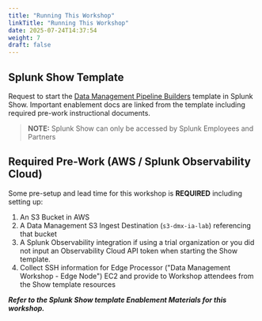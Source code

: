```yaml
---
title: "Running This Workshop"
linkTitle: "Running This Workshop"
date: 2025-07-24T14:37:54
weight: 7
draft: false
---
```

## Splunk Show Template 

Request to start the [Data Management Pipeline Builders](https://show.splunk.com/template/612/) template in Splunk Show. Important enablement docs are linked from the template including required pre-work instructional documents.

> **NOTE:** Splunk Show can only be accessed by Splunk Employees and Partners

## Required Pre-Work (AWS / Splunk Observability Cloud)
Some pre-setup and lead time for this workshop is **REQUIRED** including setting up:
1. An S3 Bucket in AWS
2. A Data Management S3 Ingest Destination (`s3-dmx-ia-lab`) referencing that bucket
3. A Splunk Observability integration if using a trial organization or you did not input an Observability Cloud API token when starting the Show template.
4. Collect SSH information for Edge Processor ("Data Management Workshop - Edge Node") EC2 and provide to Workshop attendees from the Show template resources

***Refer to the Splunk Show template Enablement Materials for this workshop.***

## 

